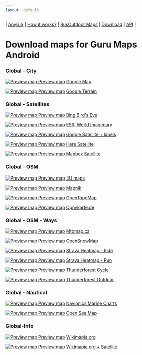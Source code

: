 ```yaml
---
layout: default
---
```



| [AnyGIS][01] | [How it works?][02] | [RusOutdoor Maps][03] | [Download][04] | [API][05] |


[01]: https://anygis.ru/index_en
[02]: https://anygis.ru/Web/Html/Description_en
[03]: https://anygis.ru/Web/Html/RusOutdoor_en
[04]: https://anygis.ru/Web/Html/DownloadPage_en
[05]: https://anygis.ru/Web/Html/Api_en
# Download maps for Guru Maps Android


### Global - City
<a href="https://anygis.ru/api/v1/preview/Google_Map_EN_SD" target="_blank"><img src="https://anygis.ru/Web/Img/eye.png" alt="Preview map"/> Preview map</a>  [Google Map](https://anygis.ru/api/v1/download/galileo_en/Global-City-Google_map.ms "Download this map")

<a href="https://anygis.ru/api/v1/preview/Google_Ter_EN_SD" target="_blank"><img src="https://anygis.ru/Web/Img/eye.png" alt="Preview map"/> Preview map</a>  [Google Terrain](https://anygis.ru/api/v1/download/galileo_en/Global-City-Google_terrain.ms "Download this map")



### Global - Satellites
<a href="https://anygis.ru/api/v1/preview/Bing_sat_for_guru" target="_blank"><img src="https://anygis.ru/Web/Img/eye.png" alt="Preview map"/> Preview map</a>  [Bing Bird's Eye](https://anygis.ru/api/v1/download/galileo_en/Global-Satellites-Bing_birds_eye.ms "Download this map")

<a href="https://anygis.ru/api/v1/preview/Ersi_Satellite" target="_blank"><img src="https://anygis.ru/Web/Img/eye.png" alt="Preview map"/> Preview map</a>  [ESRI World Imagenary](https://anygis.ru/api/v1/download/galileo_en/Global-Satellites-ESRI_Imagenary.ms "Download this map")

<a href="https://anygis.ru/api/v1/preview/Google_Sat_EN_SD" target="_blank"><img src="https://anygis.ru/Web/Img/eye.png" alt="Preview map"/> Preview map</a>  [Google Satellite + labels](https://anygis.ru/api/v1/download/galileo_en/Global-Satellites-Google_with_labels.ms "Download this map")

<a href="https://anygis.ru/api/v1/preview/Here_sat" target="_blank"><img src="https://anygis.ru/Web/Img/eye.png" alt="Preview map"/> Preview map</a>  [Here Satellite](https://anygis.ru/api/v1/download/galileo_en/Global-Satellites-Here.ms "Download this map")

<a href="https://anygis.ru/api/v1/preview/Mapbox_Sat" target="_blank"><img src="https://anygis.ru/Web/Img/eye.png" alt="Preview map"/> Preview map</a>  [Mapbox Satellite](https://anygis.ru/api/v1/download/galileo_en/Global-Satellites-Mapbox.ms "Download this map")



### Global - OSM
<a href="https://anygis.ru/api/v1/preview/Osm_4umaps" target="_blank"><img src="https://anygis.ru/Web/Img/eye.png" alt="Preview map"/> Preview map</a>  [4U maps](https://anygis.ru/api/v1/download/galileo_en/Global-OSM-4umaps.ms "Download this map")

<a href="https://anygis.ru/api/v1/preview/Osm_Mapnik" target="_blank"><img src="https://anygis.ru/Web/Img/eye.png" alt="Preview map"/> Preview map</a>  [Mapnik](https://anygis.ru/api/v1/download/galileo_en/Global-OSM-Mapnik.ms "Download this map")

<a href="https://anygis.ru/api/v1/preview/Osm_Topo_Map" target="_blank"><img src="https://anygis.ru/Web/Img/eye.png" alt="Preview map"/> Preview map</a>  [OpenTopoMap](https://anygis.ru/api/v1/download/galileo_en/Global-OSM-OpenTopoMap.ms "Download this map")

<a href="https://anygis.ru/api/v1/preview/Osm_Opnvkarte" target="_blank"><img src="https://anygis.ru/Web/Img/eye.png" alt="Preview map"/> Preview map</a>  [Opnvkarte.de](https://anygis.ru/api/v1/download/galileo_en/Global-OSM-Opnvkarte.ms "Download this map")



### Global - OSM - Ways
<a href="https://anygis.ru/api/v1/preview/Osm_MTB_Map_Europe" target="_blank"><img src="https://anygis.ru/Web/Img/eye.png" alt="Preview map"/> Preview map</a>  [Mtbmap.cz](https://anygis.ru/api/v1/download/galileo_en/Global-OSM-Ways-MTB_Map_Europe.ms "Download this map")

<a href="https://anygis.ru/api/v1/preview/Osm_OpenSnowMap_layer" target="_blank"><img src="https://anygis.ru/Web/Img/eye.png" alt="Preview map"/> Preview map</a>  [OpenSnowMap](https://anygis.ru/api/v1/download/galileo_en/Global-OSM-Ways-OpenSnowMap.ms "Download this map")

<a href="https://anygis.ru/api/v1/preview/Tracks_Strava_Ride_HD" target="_blank"><img src="https://anygis.ru/Web/Img/eye.png" alt="Preview map"/> Preview map</a>  [Strava Heatmap - Ride](https://anygis.ru/api/v1/download/galileo_en/Global-OSM-Ways-Strava_Ride.ms "Download this map")

<a href="https://anygis.ru/api/v1/preview/Tracks_Strava_Run_HD" target="_blank"><img src="https://anygis.ru/Web/Img/eye.png" alt="Preview map"/> Preview map</a>  [Strava Heatmap - Run](https://anygis.ru/api/v1/download/galileo_en/Global-OSM-Ways-Strava_Run.ms "Download this map")

<a href="https://anygis.ru/api/v1/preview/Osm_Cycle_Map" target="_blank"><img src="https://anygis.ru/Web/Img/eye.png" alt="Preview map"/> Preview map</a>  [Thunderforest Cycle](https://anygis.ru/api/v1/download/galileo_en/Global-OSM-Ways-Thunderforest_Cycle.ms "Download this map")

<a href="https://anygis.ru/api/v1/preview/Osm_Outdoors" target="_blank"><img src="https://anygis.ru/Web/Img/eye.png" alt="Preview map"/> Preview map</a>  [Thunderforest Outdoor](https://anygis.ru/api/v1/download/galileo_en/Global-OSM-Ways-Thunderforest_Outdoor.ms "Download this map")



### Global - Nautical
<a href="https://anygis.ru/api/v1/preview/Navionics_Marine_Charts" target="_blank"><img src="https://anygis.ru/Web/Img/eye.png" alt="Preview map"/> Preview map</a>  [Navionics Marine Charts](https://anygis.ru/api/v1/download/galileo_en/Global-Water-Navionics_Marine_Charts.ms "Download this map")

<a href="https://anygis.ru/api/v1/preview/Osm_OpenSeaMap_Layer_Seamark" target="_blank"><img src="https://anygis.ru/Web/Img/eye.png" alt="Preview map"/> Preview map</a>  [Open Sea Map](https://anygis.ru/api/v1/download/galileo_en/Global-Water-OpenSeaMap.ms "Download this map")



### Global-Info
<a href="https://anygis.ru/api/v1/preview/Wikimapia" target="_blank"><img src="https://anygis.ru/Web/Img/eye.png" alt="Preview map"/> Preview map</a>  [Wikimapia.org](https://anygis.ru/api/v1/download/galileo_en/Global-Info-Wikimapia.ms "Download this map")

<a href="https://anygis.ru/api/v1/preview/Wikimapia_layer" target="_blank"><img src="https://anygis.ru/Web/Img/eye.png" alt="Preview map"/> Preview map</a>  [Wikimapia.org + Satellite](https://anygis.ru/api/v1/download/galileo_en/Global-Info-Wikimapia_satellite.ms "Download this map")

